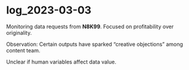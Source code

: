 # log_2023-03-03

Monitoring data requests from **N8K99**. Focused on profitability over originality.

Observation: Certain outputs have sparked “creative objections” among content team.

Unclear if human variables affect data value.
